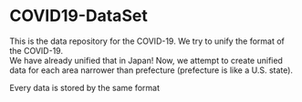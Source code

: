 # COVID19-DataSet
This is the data repository for the COVID-19. We try to unify the format of the COVID-19.  
We have already unified that in Japan! Now, we attempt to create unified data for each area narrower than prefecture (prefecture is like a U.S. state).  
  
Every data is stored by the same format 
